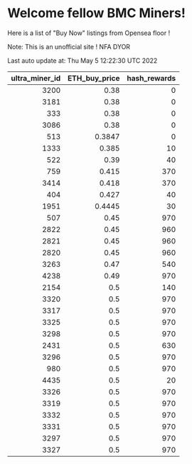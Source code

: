 # Welcome fellow BMC Miners!
Here is a list of "Buy Now" listings from Opensea floor !

Note: This is an unofficial site ! NFA DYOR


Last auto update at: Thu May  5 12:22:30 UTC 2022


|   ultra_miner_id |   ETH_buy_price |   hash_rewards |
|-----------------:|----------------:|---------------:|
|             3200 |          0.38   |              0 |
|             3181 |          0.38   |              0 |
|              333 |          0.38   |              0 |
|             3086 |          0.38   |              0 |
|              513 |          0.3847 |              0 |
|             1333 |          0.385  |             10 |
|              522 |          0.39   |             40 |
|              759 |          0.415  |            370 |
|             3414 |          0.418  |            370 |
|              404 |          0.427  |             40 |
|             1951 |          0.4445 |             30 |
|              507 |          0.45   |            970 |
|             2822 |          0.45   |            960 |
|             2821 |          0.45   |            960 |
|             2820 |          0.45   |            960 |
|             3263 |          0.47   |            540 |
|             4238 |          0.49   |            970 |
|             2154 |          0.5    |            140 |
|             3320 |          0.5    |            970 |
|             3317 |          0.5    |            970 |
|             3325 |          0.5    |            970 |
|             3298 |          0.5    |            970 |
|             2431 |          0.5    |            630 |
|             3296 |          0.5    |            970 |
|              980 |          0.5    |            970 |
|             4435 |          0.5    |             20 |
|             3326 |          0.5    |            970 |
|             3319 |          0.5    |            970 |
|             3332 |          0.5    |            970 |
|             3331 |          0.5    |            970 |
|             3297 |          0.5    |            970 |
|             3327 |          0.5    |            970 |